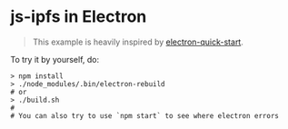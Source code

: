 # js-ipfs in Electron

> This example is heavily inspired by [electron-quick-start](https://github.com/electron/electron-quick-start).

To try it by yourself, do:

```
> npm install
> ./node_modules/.bin/electron-rebuild
# or 
> ./build.sh
#
# You can also try to use `npm start` to see where electron errors
```
